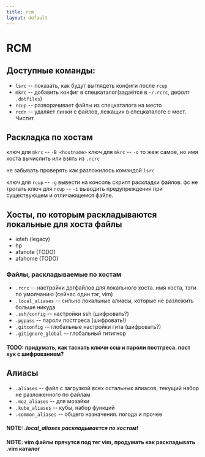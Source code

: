 ```yaml
---
title: rcm
layout: default
---
```

# RCM

## Доступные команды:

* `lsrc` -- показать, как будут выглядеть конфиги после `rcup`
* `mkrc` -- добавить конфиг в спецкаталог(задаётся в `~/.rcrc`, дефолт `.dotfiles`)
* `rcup` -- разворачивает файлы из спецкаталога на место
* `rcdn` -- удаляет линки с файлов, лежащих в спецкаталоге с мест. Чистит.

## Раскладка по хостам

ключ для `mkrc` -- `-B <hostname>`
ключ для `mkrc` -- `-o` то жеж самое, но имя хоста вычислить или взять из `.rcrc`

не забывать проверять как разложилось командой `lsrc`

ключ для `rcup` -- `-g` вывести на консоль скрипт раскладки файлов. фс не трогать
ключ для `rcup` -- `-i` выводить предупреждения при существующем и отличающемся файле.

## Хосты, по которым раскладываются локальные для хоста файлы

* ioteh (legacy)
* hp
* afanote (TODO)
* afahome (TODO)

### Файлы, раскладываемые по хостам

* `.rcrc` -- настройки дотфайлов для локального хоста. имя хоста, тэги по умолчанию (сейчас один тэг, vim)
* `.local_aliases` -- сильно локальные алиасы, которые не разложить больше никуда
* `.ssh/config` -- настройки ssh (шифровать?)
* `.pgpass` -- пароли постгреса (шифровать!)
* `.gitconfig` -- глобальные настройки гита (шифровать?)
* `.gitignore_global` -- глобальный гитигнор

#### TODO: придумать, как таскать ключи ссш и пароли постгреса. пост хук с шифрованием?

## Алиасы

* `.aliases` -- файл с загрузкой всех остальных алиасов, текущий набор не разложенного по файлам
* `.moz_aliases` -- для мозайки
* `.kube_aliases` -- кубы, набор функций
* `.common_aliases` -- общего назначения. погода и прочее

#### NOTE: *.local_aliases раскладывается по хостам!*

#### NOTE: vim файлы прячутся под тег vim, продумать как раскладывать .vim каталог
